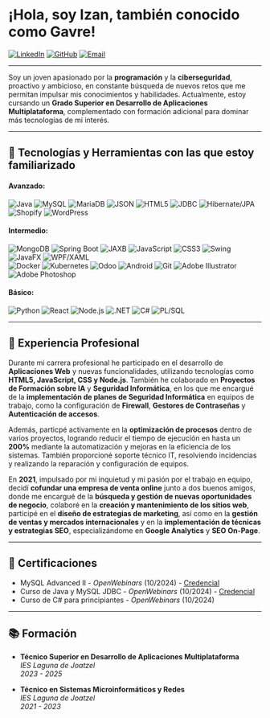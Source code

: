 # ¡Hola, soy Izan, también conocido como Gavre!
[![LinkedIn](https://img.shields.io/badge/LinkedIn-0077B5?style=flat&logo=linkedin&logoColor=white&labelColor=0077B5)](https://www.linkedin.com/in/gdfizan/)
[![GitHub](https://img.shields.io/badge/GitHub-100000?style=flat&logo=github&logoColor=white&labelColor=100000)](https://github.com/g4vr3)
[![Email](https://img.shields.io/badge/Email-D14836?style=flat&logo=gmail&logoColor=white&labelColor=D14836)](mailto:gdfizan@gmail.com)

---

Soy un joven apasionado por la **programación** y la **ciberseguridad**, proactivo y ambicioso, en constante búsqueda de nuevos retos que me permitan impulsar mis conocimientos y habilidades. Actualmente, estoy cursando un **Grado Superior en Desarrollo de Aplicaciones Multiplataforma**, complementado con formación adicional para dominar más tecnologías de mi interés.

---

## 🚀 Tecnologías y Herramientas con las que estoy familiarizado

#### Avanzado:
![Java](https://img.shields.io/badge/java-%23ED8B00.svg?style=flat&logo=openjdk&logoColor=white)
![MySQL](https://img.shields.io/badge/MySQL-005C84?style=flat&logo=mysql&logoColor=white)
![MariaDB](https://img.shields.io/badge/MariaDB-003545?style=flat&logo=mariadb&logoColor=white)
![JSON](https://img.shields.io/badge/JSON-00000F?style=flat&logo=json&logoColor=white)
![HTML5](https://img.shields.io/badge/HTML5-E34F26?style=flat&logo=html5&logoColor=white)
![JDBC](https://img.shields.io/badge/JDBC-007396?style=flat&logo=java&logoColor=white)
![Hibernate/JPA](https://img.shields.io/badge/Hibernate-JPA-59666C?style=flat&logo=hibernate&labelColor=003545&logoColor=white)
![Shopify](https://img.shields.io/badge/Shopify-96BF48?style=flat&logo=shopify&logoColor=white)
![WordPress](https://img.shields.io/badge/WordPress-21759B?style=flat&logo=wordpress&logoColor=white)

#### Intermedio:
![MongoDB](https://img.shields.io/badge/MongoDB-47A248?style=flat&logo=mongodb&logoColor=white)
![Spring Boot](https://img.shields.io/badge/Spring_Boot-6DB33F?style=flat&logo=spring-boot&logoColor=white)
![JAXB](https://img.shields.io/badge/JAXB-FF7800?style=flat&logo=oracle&logoColor=white)
![JavaScript](https://img.shields.io/badge/JavaScript-323330?style=flat&logo=javascript&logoColor=F7DF1E)
![CSS3](https://img.shields.io/badge/CSS3-1572B6?style=flat&logo=css3&logoColor=white)
![Swing](https://img.shields.io/badge/Swing-007396?style=flat&logo=java&logoColor=white)
![JavaFX](https://img.shields.io/badge/JavaFX-007396?style=flat&logo=java&logoColor=white)
![WPF/XAML](https://img.shields.io/badge/WPF-XAML-0C54C2?style=flat&logo=.net&labelColor=512BD4&logoColor=white)
<br>
![Docker](https://img.shields.io/badge/Docker-2496ED?style=flat&logo=docker&logoColor=white)
![Kubernetes](https://img.shields.io/badge/Kubernetes-326CE5?style=flat&logo=kubernetes&logoColor=white)
![Odoo](https://img.shields.io/badge/Odoo-512BD4?style=flat&logo=odoo&logoColor=white)
![Android](https://img.shields.io/badge/Android-3DDC84?style=flat&logo=android&logoColor=white)
![Git](https://img.shields.io/badge/Git-F05032?style=flat&logo=git&logoColor=white)
![Adobe Illustrator](https://img.shields.io/badge/Illustrator-FF9A00?style=flat&logo=adobe-illustrator&logoColor=white)
![Adobe Photoshop](https://img.shields.io/badge/Photoshop-31A8FF?style=flat&logo=adobe-photoshop&logoColor=white)

#### Básico:
![Python](https://img.shields.io/badge/Python-3776AB?style=flat&logo=python&logoColor=white)
![React](https://img.shields.io/badge/React-20232A?style=flat&logo=react&logoColor=61DAFB)
![Node.js](https://img.shields.io/badge/Node.js-339933?style=flat&logo=nodedotjs&logoColor=white)
![.NET](https://img.shields.io/badge/.NET-512BD4?style=flat&logo=dotnet&logoColor=white)
![C#](https://img.shields.io/badge/C%23-68217A?style=flat&logo=c-sharp&logoColor=white)
![PL/SQL](https://img.shields.io/badge/PL/SQL-F80000?style=flat&logo=Oracle&logoColor=white)

---

## 💼 Experiencia Profesional

Durante mi carrera profesional he participado en el desarrollo de **Aplicaciones Web** y nuevas funcionalidades, utilizando tecnologías como **HTML5, JavaScript, CSS y Node.js**. También he colaborado en **Proyectos de Formación sobre IA** y **Seguridad Informática**, en los que me encargué de la **implementación de planes de Seguridad Informática** en equipos de trabajo, como la configuración de **Firewall**, **Gestores de Contraseñas** y **Autenticación de accesos**.

Además, particpé activamente en la **optimización de procesos** dentro de varios proyectos, logrando reducir el tiempo de ejecución en hasta un **200%** mediante la automatización y mejoras en la eficiencia de los sistemas. También proporcioné soporte técnico IT, resolviendo incidencias y realizando la reparación y configuración de equipos.

En **2021**, impulsado por mi inquietud y mi pasión por el trabajo en equipo, decidí **cofundar una empresa de venta online** junto a dos buenos amigos, donde me encargué de la **búsqueda y gestión de nuevas oportunidades de negocio**, colaboré en la **creación y mantenimiento de los sitios web**, participé en el **diseño de estrategias de marketing**, así como en la **gestión de ventas y mercados internacionales** y en la **implementación de técnicas y estrategias SEO**, especializándome en **Google Analytics** y **SEO On-Page**.

---

## 📜 Certificaciones 

- MySQL Advanced II - _OpenWebinars_ (10/2024) - [Credencial](https://openwebinars.net/cert/Ctww)
- Curso de Java y MySQL JDBC - _OpenWebinars_ (10/2024) - [Credencial](https://openwebinars.net/cert/1K1h)
- Curso de C# para principiantes - _OpenWebinars_ (10/2024)

---

## 📚 Formación

- **Técnico Superior en Desarrollo de Aplicaciones Multiplataforma**  
  _IES Laguna de Joatzel_  
  _2023 - 2025_

- **Técnico en Sistemas Microinformáticos y Redes**  
  _IES Laguna de Joatzel_  
  _2021 - 2023_










